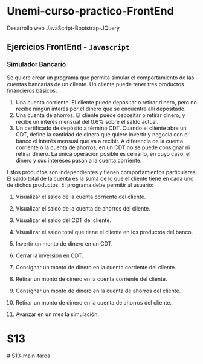 # Unemi-curso-practico-FrontEnd
Desarrollo web JavaScript-Bootstrap-JQuery
## Ejercicios FrontEnd - `Javascript`
### Simulador Bancario
Se quiere crear un programa que permita simular el comportamiento de las cuentas bancarias de un cliente. Un cliente puede tener tres productos financieros básicos:
1.	Una cuenta corriente. El cliente puede depositar o retirar dinero, pero no recibe ningún interés por el dinero que se encuentre allí depositado.
2.	Una cuenta de ahorros. El cliente puede depositar o retirar dinero, y recibe un interés mensual del 0.6% sobre el saldo actual.
3.	Un certificado de depósito a término CDT. Cuando el cliente abre un CDT, define la cantidad de dinero que quiere invertir y negocia con el banco el interés mensual que va a recibir. A diferencia de la cuenta corriente o la cuenta de ahorros, en un CDT no se puede consignar ni retirar dinero. La única operación posible es cerrarlo, en cuyo caso, el dinero y sus intereses pasan a la cuenta corriente.


Estos productos son independientes y tienen comportamientos particulares. El saldo total de la cuenta es la suma de lo que el cliente tiene en cada uno de dichos productos.
El programa debe permitir al usuario:
1.	Visualizar el saldo de la cuenta corriente del cliente.

2.	Visualizar el saldo de la cuenta de ahorros del cliente.

3.	Visualizar el saldo del CDT del cliente.

4.	Visualizar el saldo total que tiene el cliente en los productos del banco.

5.	Invertir un monto de dinero en un CDT.

6.	Cerrar la inversión en CDT.

7.	Consignar un monto de dinero en la cuenta corriente del cliente.

8.	Retirar un monto de dinero en la cuenta corriente del cliente.

9.	Consignar un monto de dinero en la cuenta de ahorros del cliente.

10.	Retirar un monto de dinero en la cuenta de ahorros del cliente.

11.	Avanzar en un mes la simulación.
# S13
#   S 1 3 - m a i n - t a r e a  
 